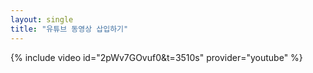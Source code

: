 ```yaml
---
layout: single
title: "유튜브 동영상 삽입하기"
---
```


 {% include video id="2pWv7GOvuf0&t=3510s" provider="youtube" %}
